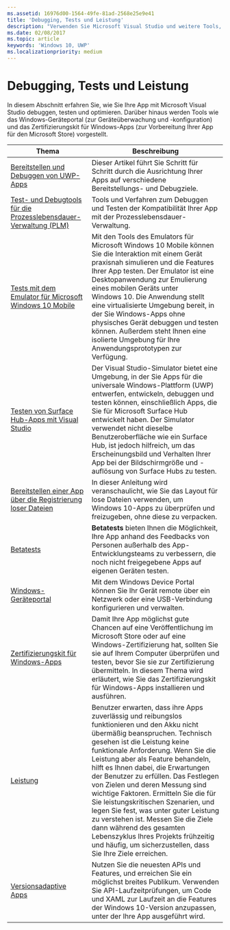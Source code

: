 ```yaml
---
ms.assetid: 16976d00-1564-49fe-81ad-2568e25e9e41
title: 'Debugging, Tests und Leistung'
description: "Verwenden Sie Microsoft Visual Studio und weitere Tools, um Ihre App zu debuggen und zu testen und für den Microsoft\_Store-Zertifizierungsprozess vorzubereiten."
ms.date: 02/08/2017
ms.topic: article
keywords: 'Windows 10, UWP'
ms.localizationpriority: medium
---
```

# <a name="debugging-testing-and-performance"></a>Debugging, Tests und Leistung


In diesem Abschnitt erfahren Sie, wie Sie Ihre App mit Microsoft Visual Studio debuggen, testen und optimieren. Darüber hinaus werden Tools wie das Windows-Geräteportal (zur Geräteüberwachung und -konfiguration) und das Zertifizierungskit für Windows-Apps (zur Vorbereitung Ihrer App für den Microsoft Store) vorgestellt.

| Thema | Beschreibung |
|-------|-------------|
| [Bereitstellen und Debuggen von UWP-Apps](deploying-and-debugging-uwp-apps.md) | Dieser Artikel führt Sie Schritt für Schritt durch die Ausrichtung Ihrer Apps auf verschiedene Bereitstellungs- und Debugziele. |
| [Test- und Debugtools für die Prozesslebensdauer-Verwaltung (PLM)](testing-debugging-plm.md) | Tools und Verfahren zum Debuggen und Testen der Kompatibilität Ihrer App mit der Prozesslebensdauer-Verwaltung. |
| [Tests mit dem Emulator für Microsoft Windows 10 Mobile](test-with-the-emulator.md) | Mit den Tools des Emulators für Microsoft Windows 10 Mobile können Sie die Interaktion mit einem Gerät praxisnah simulieren und die Features Ihrer App testen. Der Emulator ist eine Desktopanwendung zur Emulierung eines mobilen Geräts unter Windows 10. Die Anwendung stellt eine virtualisierte Umgebung bereit, in der Sie Windows-Apps ohne physisches Gerät debuggen und testen können. Außerdem steht Ihnen eine isolierte Umgebung für Ihre Anwendungsprototypen zur Verfügung. |
| [Testen von Surface Hub-Apps mit Visual Studio](test-surface-hub-apps-using-visual-studio.md) | Der Visual Studio-Simulator bietet eine Umgebung, in der Sie Apps für die universale Windows-Plattform (UWP) entwerfen, entwickeln, debuggen und testen können, einschließlich Apps, die Sie für Microsoft Surface Hub entwickelt haben. Der Simulator verwendet nicht dieselbe Benutzeroberfläche wie ein Surface Hub, ist jedoch hilfreich, um das Erscheinungsbild und Verhalten Ihrer App bei der Bildschirmgröße und -auflösung von Surface Hubs zu testen. |
| [Bereitstellen einer App über die Registrierung loser Dateien](loose-file-registration.md) | In dieser Anleitung wird veranschaulicht, wie Sie das Layout für lose Dateien verwenden, um Windows 10-Apps zu überprüfen und freizugeben, ohne diese zu verpacken. |
| [Betatests](beta-testing.md) | **Betatests** bieten Ihnen die Möglichkeit, Ihre App anhand des Feedbacks von Personen außerhalb des App-Entwicklungsteams zu verbessern, die noch nicht freigegebene Apps auf eigenen Geräten testen. |
| [Windows-Geräteportal](device-portal.md) | Mit dem Windows Device Portal können Sie Ihr Gerät remote über ein Netzwerk oder eine USB-Verbindung konfigurieren und verwalten. |
| [Zertifizierungskit für Windows-Apps](windows-app-certification-kit.md) | Damit Ihre App möglichst gute Chancen auf eine Veröffentlichung im Microsoft Store oder auf eine Windows-Zertifizierung hat, sollten Sie sie auf Ihrem Computer überprüfen und testen, bevor Sie sie zur Zertifizierung übermitteln. In diesem Thema wird erläutert, wie Sie das Zertifizierungskit für Windows-Apps installieren und ausführen. |
| [Leistung](performance-and-xaml-ui.md) | Benutzer erwarten, dass ihre Apps zuverlässig und reibungslos funktionieren und den Akku nicht übermäßig beanspruchen. Technisch gesehen ist die Leistung keine funktionale Anforderung. Wenn Sie die Leistung aber als Feature behandeln, hilft es Ihnen dabei, die Erwartungen der Benutzer zu erfüllen. Das Festlegen von Zielen und deren Messung sind wichtige Faktoren. Ermitteln Sie die für Sie leistungskritischen Szenarien, und legen Sie fest, was unter guter Leistung zu verstehen ist. Messen Sie die Ziele dann während des gesamten Lebenszyklus Ihres Projekts frühzeitig und häufig, um sicherzustellen, dass Sie Ihre Ziele erreichen. |
| [Versionsadaptive Apps](version-adaptive-apps.md) | Nutzen Sie die neuesten APIs und Features, und erreichen Sie ein möglichst breites Publikum. Verwenden Sie API-Laufzeitprüfungen, um Code und XAML zur Laufzeit an die Features der Windows 10-Version anzupassen, unter der Ihre App ausgeführt wird. |
